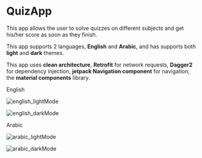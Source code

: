 # QuizApp

This app allows the user to solve quizzes on different subjects and get his/her score as soon as they finish.

This app supports 2 languages, **English** and **Arabic**, and has supports both **light** and **dark** themes.

This app uses **clean architecture**, **Retrofit** for network requests, **Dagger2** for dependency injection, **jetpack Navigation component** for navigation, the **material components** library.

English

![english_lightMode](https://user-images.githubusercontent.com/22684921/100907000-7c698a00-34d2-11eb-8227-82266d109778.gif)

![english_darkMode](https://user-images.githubusercontent.com/22684921/100906912-5e9c2500-34d2-11eb-9abe-ef4e5b456156.gif)

Arabic

![arabic_lightMode](https://user-images.githubusercontent.com/22684921/100907103-986d2b80-34d2-11eb-9cc5-31c6b3963250.gif)

![arabic_darkMode](https://user-images.githubusercontent.com/22684921/100907165-a6bb4780-34d2-11eb-9a8a-5624ce8029df.gif)
